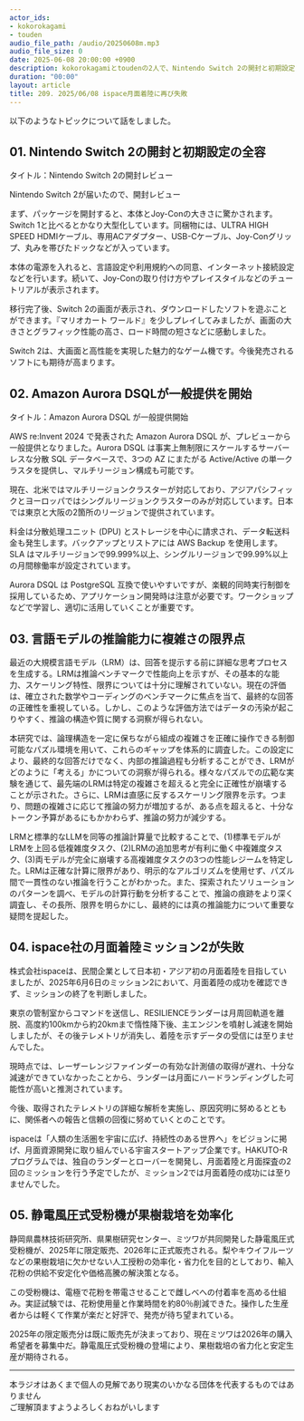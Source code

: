 ```yaml
---
actor_ids:
- kokorokagami
- touden
audio_file_path: /audio/20250608m.mp3
audio_file_size: 0
date: 2025-06-08 20:00:00 +0900
description: kokorokagamiとtoudenの2人で、Nintendo Switch 2の開封と初期設定の全容、Amazon Aurora DSQLが一般提供を開始 など について話しました。
duration: "00:00"
layout: article
title: 209. 2025/06/08 ispace月面着陸に再び失敗
---
```


以下のようなトピックについて話をしました。

## 01. Nintendo Switch 2の開封と初期設定の全容

タイトル：Nintendo Switch 2の開封レビュー

Nintendo Switch 2が届いたので、開封レビュー

まず、パッケージを開封すると、本体とJoy-Conの大きさに驚かされます。Switch 1と比べるとかなり大型化しています。同梱物には、ULTRA HIGH SPEED HDMIケーブル、専用ACアダプター、USB-Cケーブル、Joy-Conグリップ、丸みを帯びたドックなどが入っています。

本体の電源を入れると、言語設定や利用規約への同意、インターネット接続設定などを行います。続いて、Joy-Conの取り付け方やプレイスタイルなどのチュートリアルが表示されます。

移行完了後、Switch 2の画面が表示され、ダウンロードしたソフトを遊ぶことができます。『マリオカート ワールド』を少しプレイしてみましたが、画面の大きさとグラフィック性能の高さ、ロード時間の短さなどに感動しました。

Switch 2は、大画面と高性能を実現した魅力的なゲーム機です。今後発売されるソフトにも期待が高まります。

## 02. Amazon Aurora DSQLが一般提供を開始

タイトル：Amazon Aurora DSQL が一般提供開始

AWS re:Invent 2024 で発表された Amazon Aurora DSQL が、プレビューから一般提供となりました。Aurora DSQL は事実上無制限にスケールするサーバーレスな分散 SQL データベースで、3つの AZ にまたがる Active/Active の単一クラスタを提供し、マルチリージョン構成も可能です。 

現在、北米ではマルチリージョンクラスターが対応しており、アジアパシフィックとヨーロッパではシングルリージョンクラスターのみが対応しています。日本では東京と大阪の2箇所のリージョンで提供されています。

料金は分散処理ユニット (DPU) とストレージを中心に請求され、データ転送料金も発生します。バックアップとリストアには AWS Backup を使用します。SLA はマルチリージョンで99.999%以上、シングルリージョンで99.99%以上の月間稼働率が設定されています。

Aurora DSQL は PostgreSQL 互換で使いやすいですが、楽観的同時実行制御を採用しているため、アプリケーション開発時は注意が必要です。ワークショップなどで学習し、適切に活用していくことが重要です。

## 03. 言語モデルの推論能力に複雑さの限界点

最近の大規模言語モデル（LRM）は、回答を提示する前に詳細な思考プロセスを生成する。LRMは推論ベンチマークで性能向上を示すが、その基本的な能力、スケーリング特性、限界については十分に理解されていない。現在の評価は、確立された数学やコーディングのベンチマークに焦点を当て、最終的な回答の正確性を重視している。しかし、このような評価方法ではデータの汚染が起こりやすく、推論の構造や質に関する洞察が得られない。

本研究では、論理構造を一定に保ちながら組成の複雑さを正確に操作できる制御可能なパズル環境を用いて、これらのギャップを体系的に調査した。この設定により、最終的な回答だけでなく、内部の推論過程も分析することができ、LRMがどのように「考える」かについての洞察が得られる。様々なパズルでの広範な実験を通じて、最先端のLRMは特定の複雑さを超えると完全に正確性が崩壊することが示された。さらに、LRMは直感に反するスケーリング限界を示す。つまり、問題の複雑さに応じて推論の努力が増加するが、ある点を超えると、十分なトークン予算があるにもかかわらず、推論の努力が減少する。

LRMと標準的なLLMを同等の推論計算量で比較することで、(1)標準モデルがLRMを上回る低複雑度タスク、(2)LRMの追加思考が有利に働く中複雑度タスク、(3)両モデルが完全に崩壊する高複雑度タスクの3つの性能レジームを特定した。LRMは正確な計算に限界があり、明示的なアルゴリズムを使用せず、パズル間で一貫性のない推論を行うことがわかった。また、探索されたソリューションのパターンを調べ、モデルの計算行動を分析することで、推論の痕跡をより深く調査し、その長所、限界を明らかにし、最終的には真の推論能力について重要な疑問を提起した。

## 04. ispace社の月面着陸ミッション2が失敗

株式会社ispaceは、民間企業として日本初・アジア初の月面着陸を目指していましたが、2025年6月6日のミッション2において、月面着陸の成功を確認できず、ミッションの終了を判断しました。

東京の管制室からコマンドを送信し、RESILIENCEランダーは月周回軌道を離脱、高度約100kmから約20kmまで惰性降下後、主エンジンを噴射し減速を開始しましたが、その後テレメトリが消失し、着陸を示すデータの受信には至りませんでした。

現時点では、レーザーレンジファインダーの有効な計測値の取得が遅れ、十分な減速ができていなかったことから、ランダーは月面にハードランディングした可能性が高いと推測されています。

今後、取得されたテレメトリの詳細な解析を実施し、原因究明に努めるとともに、関係者への報告と信頼の回復に努めていくとのことです。

ispaceは「人類の生活圏を宇宙に広げ、持続性のある世界へ」をビジョンに掲げ、月面資源開発に取り組んでいる宇宙スタートアップ企業です。HAKUTO-Rプログラムでは、独自のランダーとローバーを開発し、月面着陸と月面探査の2回のミッションを行う予定でしたが、ミッション2では月面着陸の成功には至りませんでした。

## 05. 静電風圧式受粉機が果樹栽培を効率化

静岡県農林技術研究所、県果樹研究センター、ミツワが共同開発した静電風圧式受粉機が、2025年に限定販売、2026年に正式販売される。梨やキウイフルーツなどの果樹栽培に欠かせない人工授粉の効率化・省力化を目的としており、輸入花粉の供給不安定化や価格高騰の解決策となる。

この受粉機は、電極で花粉を帯電させることで雌しべへの付着率を高める仕組み。実証試験では、花粉使用量と作業時間を約80％削減できた。操作した生産者からは軽くて作業が楽だと好評で、発売が待ち望まれている。

2025年の限定販売分は既に販売先が決まっており、現在ミツワは2026年の購入希望者を募集中だ。静電風圧式受粉機の登場により、果樹栽培の省力化と安定生産が期待される。


___

本ラジオはあくまで個人の見解であり現実のいかなる団体を代表するものではありません  
ご理解頂ますようよろしくおねがいします  
